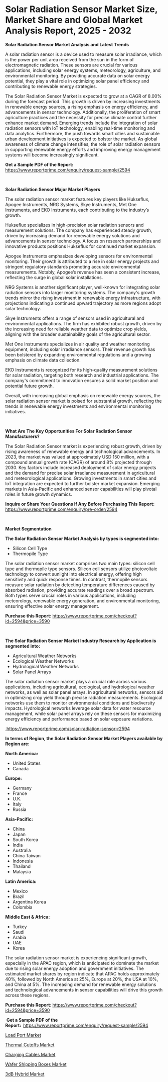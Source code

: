 <p><h1>Solar Radiation Sensor Market Size, Market Share and Global Market Analysis Report, 2025 - 2032</h1></p><p><strong>Solar Radiation Sensor Market Analysis and Latest Trends</strong></p>
<p><p>A solar radiation sensor is a device used to measure solar irradiance, which is the power per unit area received from the sun in the form of electromagnetic radiation. These sensors are crucial for various applications, including solar energy systems, meteorology, agriculture, and environmental monitoring. By providing accurate data on solar energy potential, they play a vital role in optimizing solar panel efficiency and contributing to renewable energy strategies.</p><p>The Solar Radiation Sensor Market is expected to grow at a CAGR of 8.00% during the forecast period. This growth is driven by increasing investments in renewable energy sources, a rising emphasis on energy efficiency, and advancements in sensor technology. Additionally, the proliferation of smart agriculture practices and the necessity for precise climate control further enhance market demand. Emerging trends include the integration of solar radiation sensors with IoT technology, enabling real-time monitoring and data analytics. Furthermore, the push towards smart cities and sustainable urban development initiatives is expected to bolster the market. As global awareness of climate change intensifies, the role of solar radiation sensors in supporting renewable energy efforts and improving energy management systems will become increasingly significant.</p></p>
<p><strong>Get a Sample PDF of the Report:&nbsp;</strong> <a href="https://www.reportprime.com/enquiry/request-sample/2594?utm_campaign=1903&utm_medium=2&utm_source=Github&utm_content=ia&utm_term=18032025&utm_id=solar-radiation-sensor">https://www.reportprime.com/enquiry/request-sample/2594</a></p>
<p>&nbsp;</p>
<p><strong>Solar Radiation Sensor Major Market Players</strong></p>
<p><p>The solar radiation sensor market features key players like Hukseflux, Apogee Instruments, NRG Systems, Skye Instruments, Met One Instruments, and EKO Instruments, each contributing to the industry’s growth. </p><p>Hukseflux specializes in high-precision solar radiation sensors and measurement solutions. The company has experienced steady growth, driven by increasing demand for renewable energy solutions and advancements in sensor technology. A focus on research partnerships and innovative products positions Hukseflux for continued market expansion.</p><p>Apogee Instruments emphasizes developing sensors for environmental monitoring. Their growth is attributed to a rise in solar energy projects and stringent regulatory standards promoting accurate environmental measurements. Notably, Apogee’s revenue has seen a consistent increase, reflecting the surge in global solar installations.</p><p>NRG Systems is another significant player, well-known for integrating solar radiation sensors into larger monitoring systems. The company's growth trends mirror the rising investment in renewable energy infrastructure, with projections indicating a continued upward trajectory as more regions adopt solar technology.</p><p>Skye Instruments offers a range of sensors used in agricultural and environmental applications. The firm has exhibited robust growth, driven by the increasing need for reliable weather data to optimize crop yields, aligning with the broader sustainability goals of the agricultural sector.</p><p>Met One Instruments specializes in air quality and weather monitoring equipment, including solar irradiance sensors. Their revenue growth has been bolstered by expanding environmental regulations and a growing emphasis on climate data collection.</p><p>EKO Instruments is recognized for its high-quality measurement solutions for solar radiation, targeting both research and industrial applications. The company's commitment to innovation ensures a solid market position and potential future growth.</p><p>Overall, with increasing global emphasis on renewable energy sources, the solar radiation sensor market is poised for substantial growth, reflecting the trends in renewable energy investments and environmental monitoring initiatives.</p></p>
<p>&nbsp;</p>
<p><strong>What Are The Key Opportunities For Solar Radiation Sensor Manufacturers?</strong></p>
<p><p>The Solar Radiation Sensor market is experiencing robust growth, driven by rising awareness of renewable energy and technological advancements. In 2023, the market was valued at approximately USD 150 million, with a compound annual growth rate (CAGR) of around 8% projected through 2030. Key factors include increased deployment of solar energy projects and the demand for precise solar irradiance measurement in agricultural and meteorological applications. Growing investments in smart cities and IoT integration are expected to further bolster market expansion. Emerging markets in Asia-Pacific and enhanced sensor capabilities will play pivotal roles in future growth dynamics.</p></p>
<p><strong>Inquire or Share Your Questions If Any Before Purchasing This Report:</strong> <a href="https://www.reportprime.com/enquiry/pre-order/2594?utm_campaign=1903&utm_medium=2&utm_source=Github&utm_content=ia&utm_term=18032025&utm_id=solar-radiation-sensor">https://www.reportprime.com/enquiry/pre-order/2594</a></p>
<p>&nbsp;</p>
<p><strong>Market Segmentation</strong></p>
<p><strong>The Solar Radiation Sensor Market Analysis by types is segmented into:</strong></p>
<p><ul><li>Silicon Cell Type</li><li>Thermopile Type</li></ul></p>
<p><p>The solar radiation sensor market comprises two main types: silicon cell type and thermopile type sensors. Silicon cell sensors utilize photovoltaic technology to convert sunlight into electrical energy, offering high sensitivity and quick response times. In contrast, thermopile sensors measure solar radiation by detecting temperature differences caused by absorbed radiation, providing accurate readings over a broad spectrum. Both types serve crucial roles in various applications, including meteorology, renewable energy generation, and environmental monitoring, ensuring effective solar energy management.</p></p>
<p><strong>Purchase this Report:&nbsp;</strong><a href="https://www.reportprime.com/checkout?id=2594&price=3590&utm_campaign=1903&utm_medium=2&utm_source=Github&utm_content=ia&utm_term=18032025&utm_id=solar-radiation-sensor">https://www.reportprime.com/checkout?id=2594&price=3590</a></p>
<p>&nbsp;</p>
<p><strong>The Solar Radiation Sensor Market Industry Research by Application is segmented into:</strong></p>
<p><ul><li>Agricultural Weather Networks</li><li>Ecological Weather Networks</li><li>Hydrological Weather Networks</li><li>Solar Panel Arrays</li></ul></p>
<p><p>The solar radiation sensor market plays a crucial role across various applications, including agricultural, ecological, and hydrological weather networks, as well as solar panel arrays. In agricultural networks, sensors aid in optimizing crop yield through precise radiation measurements. Ecological networks use them to monitor environmental conditions and biodiversity impacts. Hydrological networks leverage solar data for water resource management, while solar panel arrays rely on these sensors for maximizing energy efficiency and performance based on solar exposure variations.</p></p>
<p><a href="https://www.reportprime.com/solar-radiation-sensor-r2594?utm_campaign=1903&utm_medium=2&utm_source=Github&utm_content=ia&utm_term=18032025&utm_id=solar-radiation-sensor">&nbsp;https://www.reportprime.com/solar-radiation-sensor-r2594</a></p>
<p><strong>In terms of Region, the Solar Radiation Sensor Market Players available by Region are:</strong></p>
<p>
    <p> <strong> North America: </strong>
        <ul>
            <li>United States</li>
            <li>Canada</li>
        </ul>
        </p> 
    <p> <strong> Europe: </strong>
        <ul>
            <li>Germany</li>
            <li>France</li>
            <li>U.K.</li>
            <li>Italy</li>
            <li>Russia</li>
        </ul>
        </p> 
    <p> <strong> Asia-Pacific: </strong>
        <ul>
            <li>China</li>
            <li>Japan</li>
            <li>South Korea</li>
            <li>India</li>
            <li>Australia</li>
            <li>China Taiwan</li>
            <li>Indonesia</li>
            <li>Thailand</li>
            <li>Malaysia</li>
        </ul>
        </p> 
    <p> <strong> Latin America: </strong>
        <ul>
            <li>Mexico</li>
            <li>Brazil</li>
            <li>Argentina Korea</li>
            <li>Colombia</li>
        </ul>
        </p> 
    <p> <strong> Middle East & Africa: </strong>
        <ul>
            <li>Turkey</li>
            <li>Saudi</li>
            <li>Arabia</li>
            <li>UAE</li>
            <li>Korea</li>
        </ul>
    </p>
    </p>
<p><p>The solar radiation sensor market is experiencing significant growth, especially in the APAC region, which is anticipated to dominate the market due to rising solar energy adoption and government initiatives. The estimated market shares by region indicate that APAC holds approximately 40%, followed by North America at 25%, Europe at 20%, the USA at 10%, and China at 5%. The increasing demand for renewable energy solutions and technological advancements in sensor capabilities will drive this growth across these regions.</p></p>
<p><strong>Purchase this Report: </strong><a href="https://www.reportprime.com/checkout?id=2594&price=3590&utm_campaign=1903&utm_medium=2&utm_source=Github&utm_content=ia&utm_term=18032025&utm_id=solar-radiation-sensor">https://www.reportprime.com/checkout?id=2594&price=3590</a></p>
<p>&nbsp;<strong>Get a Sample PDF of the Report:&nbsp;&nbsp;</strong><a href="https://www.reportprime.com/enquiry/request-sample/2594?utm_campaign=1903&utm_medium=2&utm_source=Github&utm_content=ia&utm_term=18032025&utm_id=solar-radiation-sensor">https://www.reportprime.com/enquiry/request-sample/2594</a></p>
<p><strong></strong></p>
<p><p><a href="https://github.com/spoorsusama/Market-Research-Report-List-1/blob/main/load-port-market.md?utm_campaign=1903&utm_medium=2&utm_source=Github&utm_content=ia&utm_term=18032025&utm_id=solar-radiation-sensor">Load Port Market</a></p><p><a href="https://github.com/seibttullyjh/Market-Research-Report-List-1/blob/main/thermal-cutoffs-market.md?utm_campaign=1903&utm_medium=2&utm_source=Github&utm_content=ia&utm_term=18032025&utm_id=solar-radiation-sensor">Thermal Cutoffs Market</a></p><p><a href="https://github.com/storcweithzg/Market-Research-Report-List-1/blob/main/charging-cables-market.md?utm_campaign=1903&utm_medium=2&utm_source=Github&utm_content=ia&utm_term=18032025&utm_id=solar-radiation-sensor">Charging Cables Market</a></p><p><a href="https://github.com/lynlynyusay/Market-Research-Report-List-1/blob/main/wafer-shipping-boxes-market.md?utm_campaign=1903&utm_medium=2&utm_source=Github&utm_content=ia&utm_term=18032025&utm_id=solar-radiation-sensor">Wafer Shipping Boxes Market</a></p><p><a href="https://github.com/azorrotutus/Market-Research-Report-List-1/blob/main/3db-hybrid-market.md?utm_campaign=1903&utm_medium=2&utm_source=Github&utm_content=ia&utm_term=18032025&utm_id=solar-radiation-sensor">3dB Hybrid Market</a></p></p>